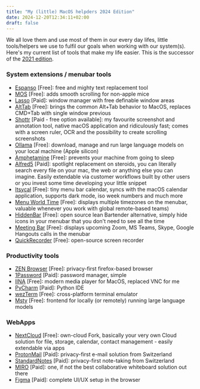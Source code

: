 ```yaml
---
title: "My (little) MacOS helpders 2024 Edition"
date: 2024-12-20T12:34:11+02:00
draft: false
---
```


We all love them and use most of them in our every day lifes, little tools/helpers we use to fulfil our goals when working with our system(s). Here's my current list of tools that make my life easier. This is the successor of the [2021 edition](https://christianblessing.me/my-little-macos-helpers-2021-edition/).

### System extensions / menubar tools

- [Espanso](https://espanso.org/) [Free]: free and mighty text replacement tool
- [MOS](https://mos.caldis.me/) [Free]: adds smooth scrolling for non-apple mice
- [Lasso](https://www.thelasso.app/) [Paid]: window manager with free definable window areas
- [AltTab](https://alt-tab-macos.netlify.app/) [Free]: brings the common Alt+Tab behavior to MacOS, replaces CMD+Tab with single window previous
- [Shottr](https://shottr.cc/) [Paid - free option available]: my favourite screenshot and annotation tool, native macOS application and ridiculously fast; comes with a screen ruler, OCR and the possibility to create scrolling screenshots
- [Ollama](https://ollama.com/) [Free]: download, manage and run large language models on your local machine (Apple silicon)
- [Amphetamine](https://apps.apple.com/de/app/amphetamine/id937984704?mt=12) [Free]: prevents your machine from going to sleep
- [Alfred5](https://www.alfredapp.com/) [Paid]: spotlight replacement on steroids, you can literally search every file on your mac, the web or anything else you can imagine. Easily extendable via customer workflows built by other users or you invest some time developing your little snippet
- [Itsycal](https://www.mowglii.com/itsycal/) [Free]: tiny menu bar calendar, syncs with the macOS calendar application, supports dark mode, iso week numbers and much more
- [Menu World Time](https://apps.apple.com/us/app/menu-world-time/id1446377255) [Free]: displays multiple timezones on the menubar, valuable whenever you work with global remote-based teams)
- [HiddenBar](https://github.com/dwarvesf/hidden) [Free]: open source lean Bartender alternative, simply hide icons in your menubar that you don't need to see all the time
- [Meeting Bar](https://meetingbar.onrender.com/) [Free]: displays upcoming Zoom, MS Teams, Skype, Google Hangouts calls in the menubar
- [QuickRecorder](https://lihaoyun6.github.io/quickrecorder/) [Free]: open-source screen recorder

### Productivity tools

- [ZEN Browser](https://zen-browser.app/) [Free]: privacy-first firefox-based browser
- [1Password](https://1password.com/de) [Paid]: password manager, simple
- [IINA](https://iina.io/) [Free]: modern media player for MacOS, replaced VNC for me
- [PyCharm](https://www.jetbrains.com/de-de/pycharm/) [Paid]: Python IDE
- [wezTerm](https://wezfurlong.org/wezterm/index.html) [Free]: cross-platform terminal emulator
- [Msty](https://msty.app/) [Free]: frontend for locally (or remotely) running large language models

### WebApps

- [NextCloud](https://nextcloud.com) [Free]: own-cloud Fork, basically your very own Cloud solution for file, storage, calendar, contact management - easily extendable via apps
- [ProtonMail](https://proton.me) [Paid]: privacy-first e-mail solution from Switzerland
- [StandardNotes](https://standardnotes.com) [Paid]: privacy-first note-taking from Switzerland
- [MIRO](https://miro.com) [Paid]: one, if not the best collaborative whiteboard solution out there
- [Figma](https://figma.com) [Paid]: complete UI/UX setup in the browser